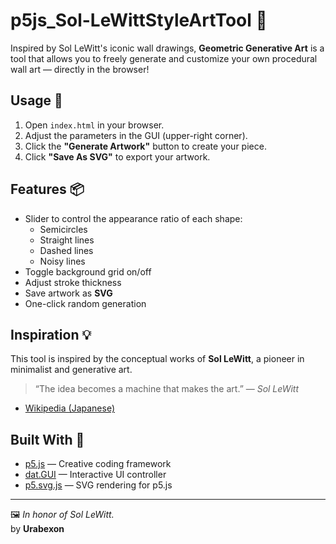 # p5js_Sol-LeWittStyleArtTool 🎨

Inspired by Sol LeWitt's iconic wall drawings, **Geometric Generative Art** is a tool that allows you to freely generate and customize your own procedural wall art — directly in the browser!

## Usage 🚀

1. Open `index.html` in your browser.
2. Adjust the parameters in the GUI (upper-right corner).
3. Click the **"Generate Artwork"** button to create your piece.
4. Click **"Save As SVG"** to export your artwork.

## Features 📦

- Slider to control the appearance ratio of each shape:
  - Semicircles
  - Straight lines
  - Dashed lines
  - Noisy lines
- Toggle background grid on/off
- Adjust stroke thickness
- Save artwork as **SVG**
- One-click random generation

## Inspiration 💡

This tool is inspired by the conceptual works of **Sol LeWitt**, a pioneer in minimalist and generative art.

> “The idea becomes a machine that makes the art.” — *Sol LeWitt*

- [Wikipedia (Japanese)](https://ja.wikipedia.org/wiki/%E3%82%BD%E3%83%AB%E3%83%BB%E3%83%AB%E3%82%A6%E3%82%A3%E3%83%83%E3%83%88)

## Built With 🔧

- [p5.js](https://p5js.org/) — Creative coding framework
- [dat.GUI](https://github.com/dataarts/dat.gui) — Interactive UI controller
- [p5.svg.js](https://github.com/zenozeng/p5.js-svg) — SVG rendering for p5.js

---

🖼️ *In honor of Sol LeWitt.*  
by **Urabexon**
